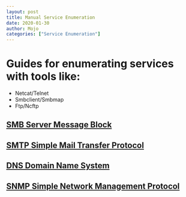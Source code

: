 ```yaml
---
layout: post
title: Manual Service Enumeration
date: 2020-01-30
author: Mojo
categories: ["Service Enumeration"]
---
```

# **Guides for enumerating services with tools like:**
*	Netcat/Telnet
*	Smbclient/Smbmap
*	Ftp/Ncftp


## [SMB Server Message Block](/posts/smb/)



## [SMTP Simple Mail Transfer Protocol](/posts/smtp/)



## [DNS Domain Name System](/posts/dns/)



## [SNMP Simple Network Management Protocol](/posts/snmp/)